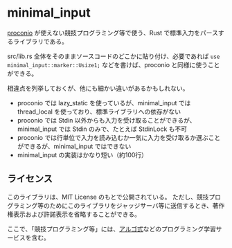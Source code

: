 # minimal_input

[proconio](https://docs.rs/proconio) が使えない競技プログラミング等で使う、Rust で標準入力をパースするライブラリである。

src/lib.rs 全体をそのままソースコードのどこかに貼り付け、必要であれば `use minimal_input::marker::Usize1;` などを書けば、proconio と同様に使うことができる。

相違点を列挙しておくが、他にも細かい違いがあるかもしれない。

- proconio では lazy_static を使っているが、minimal_input では thread_local を使っており、標準ライブラリへの依存がない
- proconio では Stdin 以外からも入力を受け取ることができるが、minimal_input では Stdin のみで、たとえば StdinLock も不可
- proconio では行単位で入力を読み込むか一気に入力を受け取るか選ぶことができるが、minimal_input ではできない
- minimal_input の実装はかなり短い（約100行）

## ライセンス

このライブラリは、MIT License のもとで公開されている。
ただし、競技プログラミング等のためにこのライブラリをジャッジサーバ等に送信するとき、著作権表示および許諾表示を省略することができる。

ここで、「競技プログラミング等」には、[アルゴ式](https://algo-method.com/)などのプログラミング学習サービスを含む。

